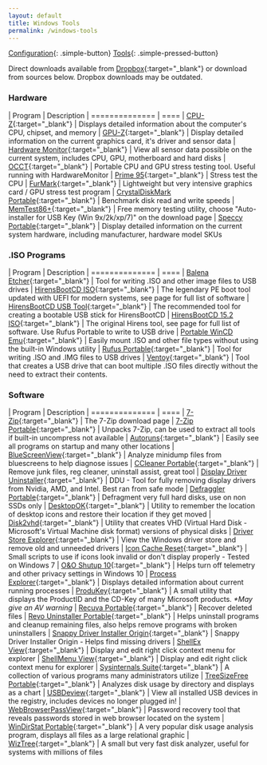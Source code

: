 ```yaml
---
layout: default
title: Windows Tools
permalink: /windows-tools
---
```


[Configuration]({{site.url}}/windows){: .simple-button}
[Tools]({{site.url}}/windows-tools){: .simple-pressed-button}

Direct downloads available from [Dropbox](https://www.dropbox.com/sh/4lgb3t1pr7n8xya/AAAXy7FZl6OyrQCeTVV-s2--a?dl=0&lst=){:target="_blank"} or download from sources below. Dropbox downloads may be outdated.

### Hardware

| Program | Description
| ============== | ====
| [CPU-Z](https://www.cpuid.com/softwares/cpu-z.html){:target="_blank"} | Displays detailed information about the computer's CPU, chipset, and memory
| [GPU-Z](https://www.techpowerup.com/download/techpowerup-gpu-z/){:target="_blank"} | Display detailed information on the current graphics card, it's driver and sensor data
| [Hardware Monitor](https://www.cpuid.com/softwares/hwmonitor.html){:target="_blank"} | View all sensor data possible on the current system, includes CPU, GPU, motherboard and hard disks
| [OCCT](https://www.ocbase.com/){:target="_blank"} | Portable CPU and GPU stress testing tool. Useful running with HardwareMonitor
| [Prime 95](https://www.techpowerup.com/download/prime95/){:target="_blank"} | Stress test the CPU
| [FurMark](https://www.geeks3d.com/furmark/downloads/){:target="_blank"} | Lightweight but very intensive graphics card / GPU stress test program
| [CrystalDiskMark Portable](https://portableapps.com/apps/utilities/crystaldiskmark_portable){:target="_blank"} | Benchmark disk read and write speeds
| [MemTest86+](https://www.memtest.org/#downiso){:target="_blank"} | Free memory testing utility, choose "Auto-installer for USB Key (Win 9x/2k/xp/7)" on the download page
| [Speccy Portable](https://www.majorgeeks.com/files/details/speccy_portable.html){:target="_blank"} | Display detailed information on the current system hardware, including manufacturer, hardware model SKUs

### .ISO Programs

| Program | Description
| ============== | ====
| [Balena Etcher](https://www.balena.io/etcher/){:target="_blank"} | Tool for writing .ISO and other image files to USB drives
| [HirensBootCD ISO](https://www.hirensbootcd.org/download/){:target="_blank"} | The legendary PE boot tool updated with UEFI for modern systems, see page for full list of software
| [HirensBootCD USB Tool](https://www.hirensbootcd.org/usb-booting/){:target="_blank"} | The recommended tool for creating a bootable USB stick for HirensBootCD
| [HirensBootCD 15.2 ISO](https://www.hirensbootcd.org/old-versions/){:target="_blank"} | The original Hirens tool, see page for full list of software. Use Rufus Portable to write to USB drive
| [Portable WinCD Emu](https://github.com/sysprogs/WinCDEmu/releases/){:target="_blank"} | Easily mount .ISO and other file types without using the built-in Windows utility
| [Rufus Portable](https://rufus.ie/){:target="_blank"} | Tool for writing .ISO and .IMG files to USB drives
| [Ventoy](https://github.com/ventoy/Ventoy/releases){:target="_blank"} | Tool that creates a USB drive that can boot multiple .ISO files directly without the need to extract their contents.

### Software

| Program | Description
| ============== | ====
| [7-Zip](https://www.7-zip.org/download.html){:target="_blank"} | The 7-Zip download page
| [7-Zip Portable](https://portableapps.com/apps/utilities/7-zip_portable){:target="_blank"} | Unpacks 7-Zip, can be used to extract all tools if built-in uncompress not available
| [Autoruns](https://docs.microsoft.com/en-us/sysinternals/downloads/autoruns#download){:target="_blank"} | Easily see all programs on startup and many other locations
| [BlueScreenView](https://www.nirsoft.net/utils/blue_screen_view.html#DownloadLinks){:target="_blank"} | Analyze minidump files from bluescreens to help diagnose issues
| [CCleaner Portable](https://www.ccleaner.com/ccleaner/builds){:target="_blank"} | Remove junk files, reg cleaner, uninstall assist, great tool
| [Display Driver Uninstaller](https://www.guru3d.com/files-details/display-driver-uninstaller-download.html){:target="_blank"} | DDU - Tool for fully removing display drivers from Nvidia, AMD, and Intel. Best ran from safe mode
| [Defraggler Portable](https://www.majorgeeks.com/files/details/defraggler_portable.html){:target="_blank"} | Defragment very full hard disks, use on non SSDs only
| [DesktopOK](https://www.softwareok.com/?Download=desktopok){:target="_blank"} | Utility to remember the location of desktop icons and restore their location if they get moved
| [Disk2vhd](https://learn.microsoft.com/en-us/sysinternals/downloads/disk2vhd){:target="_blank"} | Utility that creates VHD (Virtual Hard Disk - Microsoft's Virtual Machine disk format) versions of physical disks
| [Driver Store Explorer](https://github.com/lostindark/DriverStoreExplorer/releases){:target="_blank"} | View the Windows driver store and remove old and unneeded drivers
| [Icon Cache Reset](https://www.dropbox.com/s/nnrpppf3qjrv933/IconCacheReset.zip?dl=1){:target="_blank"} | Small scripts to use if icons look invalid or don't display properly - Tested on Windows 7
| [O&O Shutup 10](https://www.oo-software.com/en/shutup10){:target="_blank"} | Helps turn off telemetry and other privacy settings in Windows 10
| [Process Explorer](https://docs.microsoft.com/en-us/sysinternals/downloads/process-explorer){:target="_blank"} | Displays detailed information about current running processes
| [ProduKey](http://nirsoft.net/utils/product_cd_key_viewer.html#DownloadLinks){:target="_blank"} | A small utility that displays the ProductID and the CD-Key of many Microsoft products. _*May give an AV warning_
| [Recuva Portable](https://www.majorgeeks.com/files/details/recuva_portable.html){:target="_blank"} | Recover deleted files
| [Revo Uninstaller Portable](https://portableapps.com/apps/utilities/revo_uninstaller_portable){:target="_blank"} | Helps uninstall programs and cleanup remaining files, also helps remove programs with broken uninstallers
| [Snappy Driver Installer Origin](https://www.glenn.delahoy.com/snappy-driver-installer-origin/){:target="_blank"} | Snappy Driver Installer Origin - Helps find missing drivers
| [ShellEx View](https://www.nirsoft.net/utils/shexview.html#DownloadLinks){:target="_blank"} | Display and edit right click context menu for explorer
| [ShellMenu View](https://www.nirsoft.net/utils/shell_menu_view.html){:target="_blank"} | Display and edit right click context menu for explorer
| [Sysinternals Suite](https://docs.microsoft.com/en-us/sysinternals/downloads/sysinternals-suite){:target="_blank"} | A collection of various programs many administrators utilize
| [TreeSizeFree Portable](https://portableapps.com/apps/utilities/treesize-free-portable){:target="_blank"} | Analyzes disk usage by directory and displays as a chart
| [USBDeview](https://www.nirsoft.net/utils/usb_devices_view.html#DownloadLinks){:target="_blank"} | View all installed USB devices in the registry, includes devices no longer plugged in!
| [WebBrowserPassView](https://www.nirsoft.net/utils/web_browser_password.html){:target="_blank"} | Password recovery tool that reveals passwords stored in web browser located on the system
| [WinDirStat Portable](https://portableapps.com/apps/utilities/windirstat_portable){:target="_blank"} | A very popular disk usage analysis program, displays all files as a large relational graphic
| [WizTree](https://wiztreefree.com/download){:target="_blank"} | A small but very fast disk analyzer, useful for systems with millions of files
